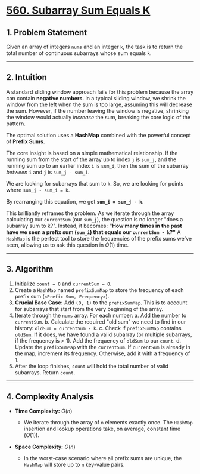 # [560. Subarray Sum Equals K](https://leetcode.com/problems/subarray-sum-equals-k/)



## 1. Problem Statement

Given an array of integers `nums` and an integer `k`, the task is to return the total number of continuous subarrays whose sum equals `k`.

---
## 2. Intuition

A standard sliding window approach fails for this problem because the array can contain **negative numbers**. In a typical sliding window, we shrink the window from the left when the sum is too large, assuming this will decrease the sum. However, if the number leaving the window is negative, shrinking the window would actually *increase* the sum, breaking the core logic of the pattern.

The optimal solution uses a **HashMap** combined with the powerful concept of **Prefix Sums**.

The core insight is based on a simple mathematical relationship. If the running sum from the start of the array up to index `j` is `sum_j`, and the running sum up to an earlier index `i` is `sum_i`, then the sum of the subarray *between* `i` and `j` is `sum_j - sum_i`.

We are looking for subarrays that sum to `k`. So, we are looking for points where `sum_j - sum_i = k`.

By rearranging this equation, we get **`sum_i = sum_j - k`**.

This brilliantly reframes the problem. As we iterate through the array calculating our `currentSum` (our `sum_j`), the question is no longer "does a subarray sum to k?". Instead, it becomes: **"How many times in the past have we seen a prefix sum (`sum_i`) that equals our `currentSum - k`?"** A `HashMap` is the perfect tool to store the frequencies of the prefix sums we've seen, allowing us to ask this question in $O(1)$ time.

---
## 3. Algorithm

1.  Initialize `count = 0` and `currentSum = 0`.
2.  Create a `HashMap` named `prefixSumMap` to store the frequency of each prefix sum (`<Prefix Sum, Frequency>`).
3.  **Crucial Base Case:** Add `(0, 1)` to the `prefixSumMap`. This is to account for subarrays that start from the very beginning of the array.
4.  Iterate through the `nums` array. For each number:
    a. Add the number to `currentSum`.
    b. Calculate the required "old sum" we need to find in our history: `oldSum = currentSum - k`.
    c. Check if `prefixSumMap` contains `oldSum`. If it does, we have found a valid subarray (or multiple subarrays, if the frequency is > 1). Add the frequency of `oldSum` to our `count`.
    d. Update the `prefixSumMap` with the `currentSum`. If `currentSum` is already in the map, increment its frequency. Otherwise, add it with a frequency of 1.
5.  After the loop finishes, `count` will hold the total number of valid subarrays. Return `count`.

---
## 4. Complexity Analysis

* **Time Complexity:** $O(n)$
    * We iterate through the array of `n` elements exactly once. The `HashMap` insertion and lookup operations take, on average, constant time ($O(1)$).

* **Space Complexity:** $O(n)$
    * In the worst-case scenario where all prefix sums are unique, the `HashMap` will store up to `n` key-value pairs.